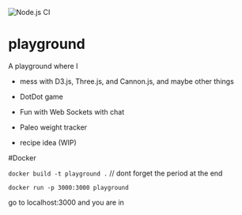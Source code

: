 ![Node.js CI](https://github.com/sandman45/playground/workflows/Node.js%20CI/badge.svg)

playground
==========

A playground where I

- mess with D3.js, Three.js, and Cannon.js, and maybe other things

- DotDot game 

- Fun with Web Sockets with chat

- Paleo weight tracker

- recipe idea (WIP)

#Docker

`docker build -t playground .`    // dont forget the period at the end

`docker run -p 3000:3000 playground`

go to localhost:3000 and you are in
